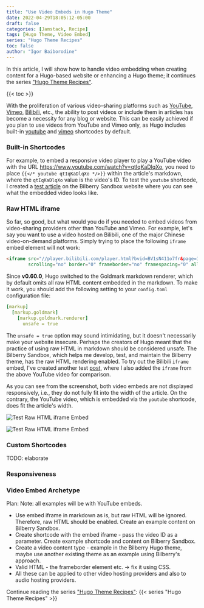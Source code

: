 ```yaml
---
title: "Use Video Embeds in Hugo Theme"
date: 2022-04-29T18:05:12-05:00
draft: false
categories: [Jamstack, Recipe]
tags: [Hugo Theme, Video Embed]
series: "Hugo Theme Recipes"
toc: false
author: "Igor Baiborodine"
---
```


In this article, I will show how to handle video embedding when creating content for a Hugo-based website or enhancing a Hugo theme; 
it continues the  series ["Hugo Theme Recipes"](/series/hugo-theme-recipes/).

<!--more-->

{{< toc >}}

With the proliferation of various video-sharing platforms such as [YouTube](https://www.youtube.com/), [Vimeo](https://vimeo.com/), [Bilibili](https://www.bilibili.com/), etc., the ability to post videos or include them in articles has become a necessity for any blog or website.
This can be easily achieved if you plan to use videos from YouTube and Vimeo only, as Hugo includes built-in [youtube](https://gohugo.io/content-management/shortcodes/#youtube) and [vimeo](https://gohugo.io/content-management/shortcodes/#vimeo) shortcodes by default.

### Built-in Shortcodes
For example, to embed a responsive video player to play a YouTube video with the URL https://www.youtube.com/watch?v=qtIqKaDlqXo, you need to place `{{</* youtube qtIqKaDlqXo */>}}` within the article's markdown, where the `qtIqKaDlqXo` value is the video's ID. 
To test the `youtube` shortcode, I created a [test article](https://www.bilberry-sandbox.kiroule.com/article/test-hugo-youtube-shortcode/) on the Bilberry Sandbox website where you can see what the embedded video looks like.

### Raw HTML iframe
So far, so good, but what would you do if you needed to embed videos from video-sharing providers other than YouTube and Vimeo. 
For example, let's say you want to use a video hosted on Bilibili, one of the major Chinese video-on-demand platforms.
Simply trying to place the following `iframe` embed element will not work:
```html
<iframe src="//player.bilibili.com/player.html?bvid=BV1sN411o7fr&page=1&high_quality=1&danmaku=0"
        scrolling="no" border="0" frameborder="no" framespacing="0" allowfullscreen="true"></iframe>
```

Since **v0.60.0**, Hugo switched to the Goldmark markdown renderer, which by default omits all raw HTML content embedded in the markdown. 
To make it work, you should add the following setting to your `config.toml` configuration file:
```yaml
[markup]
  [markup.goldmark]
    [markup.goldmark.renderer]
      unsafe = true
```

The `unsafe = true` option may sound intimidating, but it doesn't necessarily make your website insecure. 
Perhaps the creators of Hugo meant that the practice of using raw HTML in markdown should be considered unsafe.
The Bilberry Sandbox, which helps me develop, test, and maintain the Bilberry theme, has the raw HTML rendering enabled.
To try out the Bilibili `iframe` embed, I've created another test [post](https://www.bilberry-sandbox.kiroule.com/article/test-raw-html-iframe-embed/), where I also added the `iframe` from the above YouTube video for comparison.

As you can see from the screenshot, both video embeds are not displayed responsively, i.e., they do not fully fit into the width of the article. 
On the contrary, the YouTube video, which is embedded via the `youtube` shortcode, does fit the article's width.

![Test Raw HTML iframe Embed](/img/content/article/use-video-embeds-in-hugo-theme/bilberry-sandbox-raw-html-iframe-test.png)

![Test Raw HTML iframe Embed](/img/content/article/use-video-embeds-in-hugo-theme/bilberry-sandbox-hugo-youtube-shortcode-test.png)

### Custom Shortcodes
TODO: elaborate

### Responsiveness

### Video Embed Archetype

Plan:
Note: all examples will be with YouTube embeds.
- Use embed iframe in markdown as is, but raw HTML will be ignored. Therefore, raw HTML should be enabled. Create an example content on Bilberry Sandbox.
- Create shortcode with the embed iframe - pass the video ID as a parameter. Create example shortcode and content on Bilberry Sandbox.
- Create a video content type - example in the Bilberry Hugo theme, maybe use another existing theme as an example using Bilberry's approach.
- Valid HTML - the frameborder element etc. -> fix it using CSS.
- All these can be applied to other video hosting providers and also to audio hosting providers.

Continue reading the series ["Hugo Theme Recipes"](/series/hugo-theme-recipes/):
{{< series "Hugo Theme Recipes" >}}
